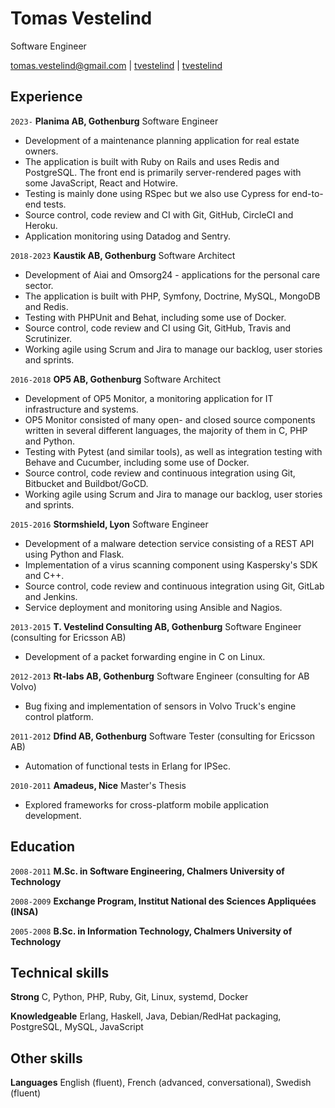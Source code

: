 # Tomas Vestelind
Software Engineer

<div id="webaddress">
  <i class="fa-solid fa-envelope"></i> <a href="mailto:tomas.vestelind@gmail.com">tomas.vestelind@gmail.com</a>
|
  <i class="fa-brands fa-github"></i> <a href="https://github.com/tvestelind">tvestelind</a>
|
  <i class="fa-brands fa-linkedin"></i> <a href="https://www.linkedin.com/in/tvestelind">tvestelind</a>
</div>

## Experience

`2023-`
__Planima AB, Gothenburg__ Software Engineer

- Development of a maintenance planning application for real estate owners.
- The application is built with Ruby on Rails and uses Redis and PostgreSQL. The front end is primarily server-rendered pages with some JavaScript, React and Hotwire.
- Testing is mainly done using RSpec but we also use Cypress for end-to-end tests.
- Source control, code review and CI with Git, GitHub, CircleCI and Heroku.
- Application monitoring using Datadog and Sentry.

`2018-2023`
__Kaustik AB, Gothenburg__ Software Architect

- Development of Aiai and Omsorg24 - applications for the personal care sector.
- The application is built with PHP, Symfony, Doctrine, MySQL, MongoDB and Redis.
- Testing with PHPUnit and Behat, including some use of Docker.
- Source control, code review and CI using Git, GitHub, Travis and Scrutinizer.
- Working agile using Scrum and Jira to manage our backlog, user stories and sprints.

`2016-2018`
__OP5 AB, Gothenburg__ Software Architect

- Development of OP5 Monitor, a monitoring application for IT infrastructure and systems.
- OP5 Monitor consisted of many open- and closed source components written in several different languages, the majority of them in C, PHP and Python.
- Testing with Pytest (and similar tools), as well as integration testing with Behave and Cucumber, including some use of Docker.
- Source control, code review and continuous integration using Git, Bitbucket and Buildbot/GoCD.
- Working agile using Scrum and Jira to manage our backlog, user stories and sprints.

`2015-2016`
__Stormshield, Lyon__ Software Engineer

- Development of a malware detection service consisting of a REST API using Python and Flask.
- Implementation of a virus scanning component using Kaspersky's SDK and C++.
- Source control, code review and continuous integration using Git, GitLab and Jenkins.
- Service deployment and monitoring using Ansible and Nagios.

`2013-2015`
__T. Vestelind Consulting AB, Gothenburg__ Software Engineer (consulting for Ericsson AB)

- Development of a packet forwarding engine in C on Linux.

`2012-2013`
__Rt-labs AB, Gothenburg__ Software Engineer (consulting for AB Volvo)

- Bug fixing and implementation of sensors in Volvo Truck's engine control platform.

`2011-2012`
__Dfind AB, Gothenburg__ Software Tester (consulting for Ericsson AB)

- Automation of functional tests in Erlang for IPSec.

`2010-2011`
__Amadeus, Nice__ Master's Thesis

- Explored frameworks for cross-platform mobile application development.

## Education

`2008-2011`
__M.Sc. in Software Engineering, Chalmers University of Technology__

`2008-2009`
__Exchange Program, Institut National des Sciences Appliquées (INSA)__

`2005-2008`
__B.Sc. in Information Technology, Chalmers University of Technology__

## Technical skills

__Strong__ C, Python, PHP, Ruby, Git, Linux, systemd, Docker

__Knowledgeable__ Erlang, Haskell, Java, Debian/RedHat packaging, PostgreSQL, MySQL, JavaScript

## Other skills
__Languages__ English (fluent), French (advanced, conversational), Swedish (fluent)

<!-- ### Footer Last updated: April 2025 -->
